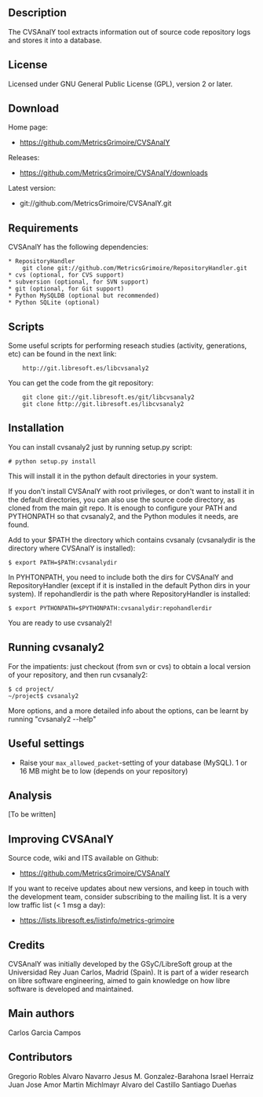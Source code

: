  Description
-----------

The CVSAnalY tool extracts information out of source code repository logs and stores it into a database.


 License
--------

Licensed under GNU General Public License (GPL), version 2 or later.


 Download
---------

Home page:
* https://github.com/MetricsGrimoire/CVSAnalY

Releases:
* https://github.com/MetricsGrimoire/CVSAnalY/downloads

Latest version:
* git://github.com/MetricsGrimoire/CVSAnalY.git


 Requirements
-------------

CVSAnalY has the following dependencies:

    * RepositoryHandler
        git clone git://github.com/MetricsGrimoire/RepositoryHandler.git
    * cvs (optional, for CVS support)
    * subversion (optional, for SVN support)
    * git (optional, for Git support)
    * Python MySQLDB (optional but recommended)
    * Python SQLite (optional)


Scripts
-------

Some useful scripts for performing reseach studies (activity,
generations, etc) can be found in the next link:

        http://git.libresoft.es/libcvsanaly2

You can get the code from the git repository:

        git clone git://git.libresoft.es/git/libcvsanaly2
        git clone http://git.libresoft.es/libcvsanaly2

 Installation
-------------

You can install cvsanaly2 just by running setup.py script:

    # python setup.py install

This will install it in the python default directories in your system.

If you don't install CVSAnalY with root privileges, or don't want
to install it in the default directories, you can also use the source
code directory, as cloned from the main git repo. It is enough to
configure your PATH and PYTHONPATH so that cvsanaly2, and the Python
modules it needs, are found.

Add to your $PATH the directory which contains cvsanaly 
(cvsanalydir is the directory where CVSAnalY is installed):

    $ export PATH=$PATH:cvsanalydir

In PYHTONPATH, you need to include both the dirs for CVSAnalY and
RepositoryHandler (except if it is installed in the default Python dirs
in your system). If repohandlerdir is the path where RepositoryHandler
is installed:

    $ export PYTHONPATH=$PYTHONPATH:cvsanalydir:repohandlerdir

You are ready to use cvsanaly2!


 Running cvsanaly2
------------------

For the impatients: just checkout (from svn or cvs) to obtain a local
version of your repository, and then run cvsanaly2:

    $ cd project/
    ~/project$ cvsanaly2 

More options, and a more detailed info about the options, can be
learnt by running "cvsanaly2 --help"

Useful settings
-------
* Raise your `max_allowed_packet`-setting of your database (MySQL). 1 or 16 MB might be to low (depends on your repository)

 Analysis
---------

[To be written]


 Improving CVSAnalY
---------------------------

Source code, wiki and ITS available on Github:
* https://github.com/MetricsGrimoire/CVSAnalY

If you want to receive updates about new versions, and keep in touch
with the development team, consider subscribing to the mailing list. 
It is a very low traffic list (< 1 msg a day):

* https://lists.libresoft.es/listinfo/metrics-grimoire


 Credits
--------

CVSAnalY was initially developed by the GSyC/LibreSoft group at the
Universidad Rey Juan Carlos, Madrid (Spain). It is
part of a wider research on libre software engineering, aimed to gain
knowledge on how libre software is developed and maintained.


 Main authors
-------------

Carlos Garcia Campos            <carlosgc at gsyc.es>

 Contributors
-------------

Gregorio Robles                 <grex at gsyc.escet.urjc.es>
Alvaro Navarro                  <anavarro at gsyc.escet.urjc.es>
Jesus M. Gonzalez-Barahona      <jgb at gsyc.escet.urjc.es>
Israel Herraiz                  <herraiz at gsyc.escet.urjc.es>
Juan Jose Amor                  <jjamor at gsyc.escet.urjc.es>
Martin Michlmayr                <tbm at debian.org>
Alvaro del Castillo             <acs at barrapunto.com>
Santiago Dueñas                 <sduenas at libresoft.es>
